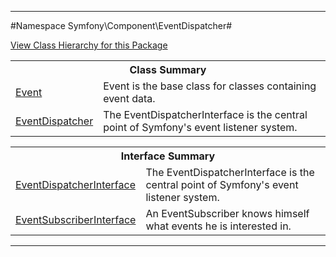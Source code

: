 

- - -

#Namespace Symfony\Component\EventDispatcher#

<div><a href='https://github.com/JeyDotC/Hirudo-docs/tree/master/symfony/component/eventdispatcher/package-tree.md'>View Class Hierarchy for this Package</a></div>

<table class="title">
<tr><th colspan="2" class="title">Class Summary</th></tr>
<tr><td class="name"><a href="https://github.com/JeyDotC/Hirudo-docs/blob/master/symfony/component/eventdispatcher/Event.md">Event</a></td><td class="description">Event is the base class for classes containing event data.
</td></tr>
<tr><td class="name"><a href="https://github.com/JeyDotC/Hirudo-docs/blob/master/symfony/component/eventdispatcher/EventDispatcher.md">EventDispatcher</a></td><td class="description">The EventDispatcherInterface is the central point of Symfony's event listener system.
</td></tr>
</table>

<table class="title">
<tr><th colspan="2" class="title">Interface Summary</th></tr>
<tr><td class="name"><a href="https://github.com/JeyDotC/Hirudo-docs/blob/master/symfony/component/eventdispatcher/EventDispatcherInterface.md">EventDispatcherInterface</a></td><td class="description">The EventDispatcherInterface is the central point of Symfony's event listener system.
</td></tr>
<tr><td class="name"><a href="https://github.com/JeyDotC/Hirudo-docs/blob/master/symfony/component/eventdispatcher/EventSubscriberInterface.md">EventSubscriberInterface</a></td><td class="description">An EventSubscriber knows himself what events he is interested in.
</td></tr>
</table>

- - -

